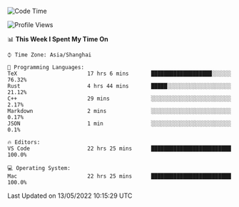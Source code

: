 <!--START_SECTION:waka-->
![Code Time](http://img.shields.io/badge/Code%20Time-1%2C305%20hrs%2022%20mins-blue)

![Profile Views](http://img.shields.io/badge/Profile%20Views-114-blue)

📊 **This Week I Spent My Time On** 

```text
⌚︎ Time Zone: Asia/Shanghai

💬 Programming Languages: 
TeX                      17 hrs 6 mins       ███████████████████░░░░░░   76.32% 
Rust                     4 hrs 44 mins       █████░░░░░░░░░░░░░░░░░░░░   21.12% 
C++                      29 mins             ░░░░░░░░░░░░░░░░░░░░░░░░░   2.17% 
Markdown                 2 mins              ░░░░░░░░░░░░░░░░░░░░░░░░░   0.17% 
JSON                     1 min               ░░░░░░░░░░░░░░░░░░░░░░░░░   0.1%

🔥 Editors: 
VS Code                  22 hrs 25 mins      █████████████████████████   100.0%

💻 Operating System: 
Mac                      22 hrs 25 mins      █████████████████████████   100.0%

```


 Last Updated on 13/05/2022 10:15:29 UTC
<!--END_SECTION:waka-->
